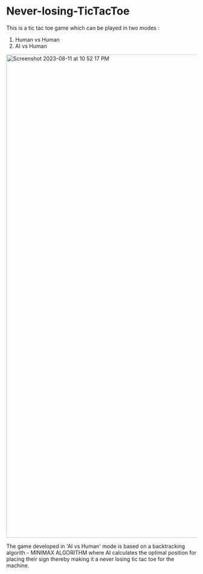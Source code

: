 # Never-losing-TicTacToe
This is a tic tac toe game which can be played in two modes :

1. Human vs Human
2. AI vs Human

<img width="1278" alt="Screenshot 2023-08-11 at 10 52 17 PM" src="https://github.com/shivanshhhhh/Never-losing-TicTacToe/assets/119831920/36455ffb-fd7e-4cda-9173-c84765ace850">

The game developed in 'AI vs Human' mode is based on a backtracking algorith - MINIMAX ALGORITHM where AI calculates the optimal position for placing their sign thereby making it a never losing tic tac toe for the machine.
